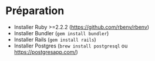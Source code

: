 Préparation
===========

* Installer Ruby >=2.2.2 (https://github.com/rbenv/rbenv)
* Installer Bundler (`gem install bundler`)
* Installer Rails (`gem install rails`)
* Installer Postgres (`brew install postgresql` ou https://postgresapp.com/)
